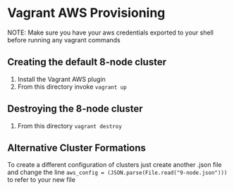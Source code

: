 # Vagrant AWS Provisioning

NOTE: Make sure you have your aws credentials exported to your shell before running any vagrant commands

## Creating the default 8-node cluster

1. Install the Vagrant AWS plugin
2. From this directory invoke `vagrant up`

## Destroying the 8-node cluster

1. From this directory `vagrant destroy`

## Alternative Cluster Formations

To create a different configuration of clusters just create another .json file and change the line `aws_config = (JSON.parse(File.read("9-node.json")))` to refer to your new file
